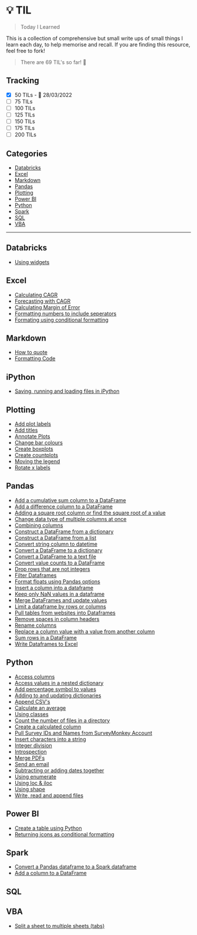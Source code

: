 # :bulb: TIL

> Today I Learned

This is a collection of comprehensive but small write ups of small things I learn each day, to help memorise and recall. If you are finding this resource, feel free to fork!

> There are 69 TIL's so far! :confetti_ball:

## Tracking

- [x] 50 TILs - :calendar: 28/03/2022
- [ ] 75 TILs
- [ ] 100 TILs
- [ ] 125 TILs
- [ ] 150 TILs
- [ ] 175 TILs
- [ ] 200 TILs

## Categories

- [Databricks](#databricks)
- [Excel](#excel)
- [Markdown](#markdown)
- [Pandas](#pandas)
- [Plotting](#plotting)
- [Power BI](#power-bi)
- [Python](#python)
- [Spark](#spark)
- [SQL](#sql)
- [VBA](#vba)

---

## Databricks

- [Using widgets](/Databricks/using_widgets.md)

## Excel

- [Calculating CAGR](Excel/calculating_cagr.md)
- [Forecasting with CAGR](Excel/forecasting_with_cagr.md)
- [Calculating Margin of Error](/Excel/calculating_margin_of_error.md)
- [Formatting numbers to include seperators](Excel/formatting_numbers.md)
- [Formating using conditional formatting](Excel/conditional_formatting_row.md)

## Markdown

- [How to quote](Markdown/quote.md)
- [Formatting Code](Markdown/formatting_code.md)

## iPython

- [Saving, running and loading files in iPython](Python/save_files_ipython.md)

## Plotting

- [Add plot labels](/Plotting/add_bar_labels.md)
- [Add titles](/Plotting/add_titles.md)
- [Annotate Plots](/Plotting/annotate_plots.md)
- [Change bar colours](/Plotting/colors.md)
- [Create boxplots](/Plotting/create_boxplots.md)
- [Create countplots](/Plotting/create_countplot.md)
- [Moving the legend](/Plotting/moving_legend.md)
- [Rotate x labels](/Plotting/rotate_xlabels.md)

## Pandas

- [Add a cumulative sum column to a DataFrame](/Pandas/add_cumulative_sum_column.md)
- [Add a difference column to a DataFrame](/Pandas/add_difference_column.md)
- [Adding a square root column or find the square root of a value](/Pandas/square_root.md)
- [Change data type of multiple columns at once](Pandas/change_data_type_multiple_columns.md)
- [Combining columns](Pandas/combining_columns.md)
- [Construct a DataFrame from a dictionary](Pandas/construct_dataframe_from_dictionary.md)
- [Construct a DataFrame from a list](/Pandas/construct_dataframe_from_list.md)
- [Convert string column to datetime](Pandas/convert_column_to_datetime.md)
- [Convert a DataFrame to a dictionary](Pandas/convert_dataframe_to_dict.md)
- [Convert a DataFrame to a text file](/Pandas/convert_dataframe_to_text.txt)
- [Convert value counts to a DataFrame](/Pandas/convert_value_counts_to_dataframe.md)
- [Drop rows that are not integers](Pandas/drop_rows_not_integers.md)
- [Filter Dataframes](Pandas/filter_dataframe.md)
- [Format floats using Pandas options](Pandas/float_display_format.md)
- [Insert a column into a dataframe](/Pandas/insert_column.md)
- [Keep only NaN values in a dataframe](Pandas/keep_only_nan_values.md)
- [Merge DataFrames and update values](/Pandas/merge_dataframes_update_values.md)
- [Limit a dataframe by rows or columns](Pandas/restrict_dataframe_by_rows_columns.md)
- [Pull tables from websites into Dataframes](Pandas/pull_table_from_webpage.md)
- [Remove spaces in column headers](Pandas/remove_spaces_from_columns.md)
- [Rename columns](Pandas/rename_columns.md)
- [Replace a column value with a value from another column](Pandas/replace_value_with_value_from_column.md)
- [Sum rows in a DataFrame](/Pandas/sum_rows.md)
- [Write Dataframes to Excel](/Pandas/write_dataframes_to_excel.md)

## Python

- [Access columns](Python/access_columns.md)
- [Access values in a nested dictionary](/Python/access_values_nested_dictionary.md)
- [Add percentage symbol to values](Python/add_percentage_symbol.md)
- [Adding to and updating dictionaries](/Python/update_dictionary.md)
- [Append CSV's](Python/append_csvs.md)
- [Calculate an average](Python/calculate_average.md)
- [Using classes](/Python/classes.md)
- [Count the number of files in a directory](Python/count_files_in_directory.md)
- [Create a calculated column](Python/create_a_calculate_column.md)
- [Pull Survey IDs and Names from SurveyMonkey Account](Python/get_surveys_from_surveymonkey.md)
- [Insert characters into a string](Python/insert_characters_into_string.md)
- [Integer division](Python/integer_division.md)
- [Introspection](Python/introspection.md)
- [Merge PDFs](Python/merge_pdfs.md)
- [Send an email](Python/send_email.md)
- [Subtracting or adding dates together](Python/subtracting_or_adding_dates.md)
- [Using enumerate](/Python/using_enumerate.md)
- [Using loc & iloc](Python/using_loc.md)
- [Using shape](Python/dataframe_shape.md)
- [Write, read and append files](Python/write_and_read_files.md)

## Power BI

- [Create a table using Python](/PowerBI/create_a_table_using_python.md)
- [Returning icons as conditional formatting](PowerBI/returning_icons.md)

## Spark

- [Convert a Pandas dataframe to a Spark dataframe](Spark/convert_pandas_to_spark.md)
- [Add a column to a DataFrame](/Spark/add_column_to_dataframe.md)

## SQL

## VBA

- [Split a sheet to multiple sheets (tabs)](VBA/split_sheet_to_multiple.md)
